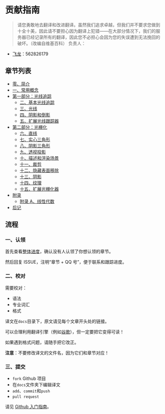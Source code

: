 # 贡献指南

> 请您勇敢地去翻译和改进翻译。虽然我们追求卓越，但我们并不要求您做到十全十美，因此请不要担心因为翻译上犯错——在大部分情况下，我们的服务器已经记录所有的翻译，因此您不必担心会因为您的失误遭到无法挽回的破坏。（改编自维基百科）
负责人：

+   [飞龙](https://github.com/wizardforcel)：562826179

## 章节列表

+   [零、简介](docs/04.md)
+   [一、常用概念](docs/05.md)
+   [第一部分：光线追踪](docs/06.md)
	+   [二、基本光线追踪](docs/07.md)
	+   [三、光线](docs/08.md)
	+   [四、阴影和倒影](docs/09.md)
	+   [五、扩展光线跟踪器](docs/10.md)
+   [第二部分：光栅化](docs/11.md)
	+   [六、直线](docs/12.md)
	+   [七、实心三角形](docs/13.md)
	+   [八、阴影三角形](docs/14.md)
	+   [九、透视投影](docs/15.md)
	+   [十、描述和渲染场景](docs/16.md)
	+   [十一、裁剪](docs/17.md)
	+   [十二、隐藏表面移除](docs/18.md)
	+   [十三、阴影](docs/19.md)
	+   [十四、纹理](docs/20.md)
	+   [十五、扩展光栅化器](docs/21.md)
+   [附录](docs/22.md)
	+   [附录 A、线性代数](docs/23.md)
+   [后记](docs/24.md)

## 流程

### 一、认领

首先查看[整体进度](https://github.com/apachecn/cg-scratch-zh/issues/1)，确认没有人认领了你想认领的章节。
 
然后回复 ISSUE，注明“章节 + QQ 号”，便于联系和跟踪进度。

### 二、校对

需要校对：

+   语法
+   专业词汇
+   格式

译文在`docs`目录下，原文请见每个文章开头处的链接。

可以合理利用翻译引擎（例如[谷歌](https://translate.google.cn/)），但一定要把它变得可读！

如果遇到格式问题，请随手把它改正。

**注意**：不要修改译文的文件名，因为它们和章节对应！

### 三、提交

+   `fork` Github 项目
+   在`docs`文件夹下编辑译文
+   `add`、`commit`和`push`
+   `pull request`

请见 [Github 入门指南](https://github.com/apachecn/kaggle/blob/master/docs/GitHub)。